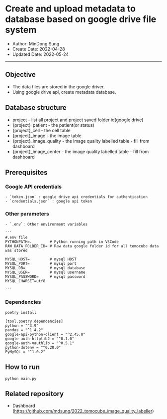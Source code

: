 # Create and upload metadata to database based on google drive file system

- Author: MinDong Sung
- Create Date: 2022-04-28
- Updated Date: 2022-05-24

---

## Objective

- The data files are stored in the google driver.
- Using google drive api, create metadata database.

## Database structure

- project - list all project and project saved folder id(google drive)
- {project}\_patient - the patient(or status)
- {project}\_cell - the cell table
- {project}\_image - the image table
- {project}\_image_quality - the image quality labelled table - fill from dashboard
- {project}\_image_center - the image quality labelled table - fill from dashboard

## Prerequisites

### Google API credentials

    - `token.json` : google drive api credentials for authentication
    - `credentials.json` : google api token

### Other parameters

    - `.env`: Other environment variables

    ```
    #.env file
    PYTHONPATH=.        # Python running path in VSCode
    RAW_DATA_FOLDER_ID= # Raw data google folder id for all tomocube data was stored

    MYSQL_HOST=         # mysql HOST
    MYSQL_PORT=         # mysql port
    MYSQL_DB=           # mysql database
    MYSQL_USER=         # mysql username
    MYSQL_PASSWORD=     # mysql password
    MYSQL_CHARSET=utf8

    ```

### Dependencies

```
poetry install
```

```
[tool.poetry.dependencies]
python = "^3.9"
pandas = "^1.4.2"
google-api-python-client = "^2.45.0"
google-auth-httplib2 = "^0.1.0"
google-auth-oauthlib = "^0.5.1"
python-dotenv = "^0.20.0"
PyMySQL = "^1.0.2"

```

## How to run

```
python main.py
```

## Related repository

- Dashboard (https://github.com/mdsung/2022_tomocube_image_quality_labeller)
